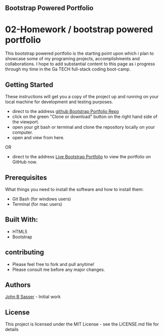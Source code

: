 ## Bootstrap Powered Portfolio

# 02-Homework / bootstrap powered portfolio

This bootstrap powered portfolio is the starting point upon which i plan to showcase some of my programing projects, accomplishments and collaborations. I hope to add substantial content to this page as i progress through my time in the Ga TECH full-stack coding boot-camp.

## Getting Started

These instructions will get you a copy of the project up and running on your local machine for development and testing purposes.

- direct to the address [github Bootstrap Portfolio Repo](https://github.com/JohnSasser/02-bsPortfolio)
- click on the green "Clone or download" button on the right hand side of the viewport.
- open your git bash or terminal and clone the repository locally on your computer.
- open and view from here.

OR

- direct to the address [Live Bootstrap Portfolio](https://johnsasser.github.io/02-bsPortfolio/)
  to view the portfolio on GitHub now.

## Prerequisites

What things you need to install the software and how to install them:

- Git Bash (for windows users)
- Terminal (for mac users)

## Built With:

- HTML5
- Bootstrap

## contributing

- Please feel free to fork and pull anytime!
- Please consult me before any major changes.

## Authors

[John B Sasser](https://github.com/JohnSasser) - Initial work

## License

This project is licensed under the MIT License - see the LICENSE.md file for details

<!-- ## Acknowledgements -->
